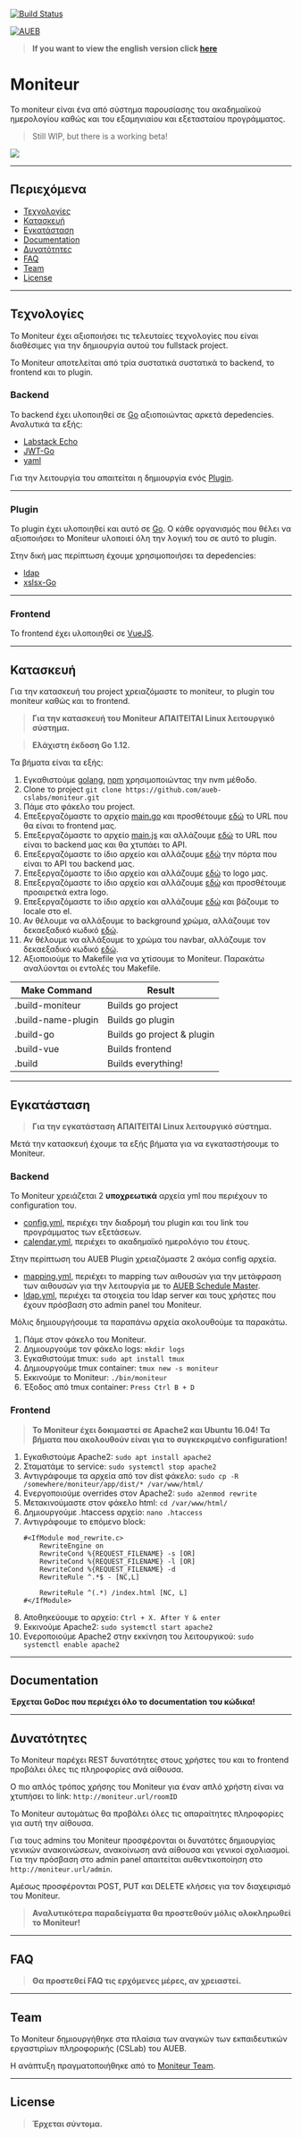 [![Build Status](https://travis-ci.com/aueb-cslabs/moniteur.svg?branch=dev)](https://travis-ci.com/aueb-cslabs/moniteur)

<a href="https://cslab.aueb.gr"><img src="https://www.aueb.gr/press/logos/2_AUEB-white-HR.jpg" title="AUEB CSLab" alt="AUEB"></a>

> **If you want to view the english version click [here](README_EN.md)**

# Moniteur

Το moniteur είναι ένα από σύστημα παρουσίασης του ακαδημαϊκού ημερολογίου καθώς και του εξαμηνιαίου και εξετασταίου προγράμματος.

> Still WIP, but there is a working beta!

![](https://i.imgur.com/mu2FIDY.png)

---

## Περιεχόμενα

- [Τεχνολογίες](#τεχνολογίες)
- [Κατασκευή](#κατασκευή)
- [Εγκατάσταση](#εγκατάσταση)
- [Documentation](#documentation)
- [Δυνατότητες](#δυνατότητες)
- [FAQ](#faq)
- [Team](#team)
- [License](#license)

---

## Τεχνολογίες

Το Moniteur έχει αξιοποιήσει τις τελευταίες τεχνολογίες που είναι διαθέσιμες για την δημιουργία αυτού του fullstack project.

Το Moniteur αποτελείται από τρία συστατικά συστατικά το backend, το frontend και το plugin.

### Backend

Το backend έχει υλοποιηθεί σε [Go](https://golang.org/) αξιοποιώντας αρκετά depedencies. Αναλυτικά τα εξής:

* [Labstack Echo](https://echo.labstack.com/)
* [JWT-Go](https://github.com/dgrijalva/jwt-go)
* [yaml](https://github.com/go-yaml/yaml)

Για την λειτουργία του απαιτείται η δημιουργία ενός [Plugin](#Plugin).

---

### Plugin

Το plugin έχει υλοποιηθεί και αυτό σε [Go](https://golang.org/). Ο κάθε οργανισμός που θέλει να αξιοποιήσει το Moniteur υλοποιεί όλη την λογική του σε αυτό το plugin.

Στην δική μας περίπτωση έχουμε χρησιμοποιήσει τα depedencies:

* [ldap](https://github.com/go-ldap/ldap)
* [xslsx-Go](https://github.com/tealeg/xlsx)

---

### Frontend

Το frontend έχει υλοποιηθεί σε [VueJS](https://vuejs.org/).

---

## Κατασκευή

Για την κατασκευή του project χρειαζόμαστε το moniteur, το plugin του moniteur καθώς και το frontend.


> **Για την κατασκευή του Moniteur ΑΠΑΙΤΕΙΤΑΙ Linux λειτουργικό σύστημα.**

> **Ελάχιστη έκδοση Go 1.12.**

Τα βήματα είναι τα εξής:

1. Εγκαθιστούμε [golang](https://tecadmin.net/install-go-on-ubuntu/), [npm](https://www.digitalocean.com/community/tutorials/how-to-install-node-js-on-ubuntu-16-04) χρησιμοποιώντας την nvm μέθοδο.
2. Clone το project ```git clone https://github.com/aueb-cslabs/moniteur.git```
3. Πάμε στο φάκελο του project.
4. Επεξεργαζόμαστε το αρχείο [main.go](main.go) και προσθέτουμε [εδώ](https://github.com/aueb-cslabs/moniteur/blob/4bd80c4e78fdcf2af2a2569343c6261a5ed474bf/main.go#L48) το URL που θα είναι το frontend μας.
5. Επεξεργαζόμαστε το αρχείο [main.js](app/src/main.js) και αλλάζουμε [εδώ](https://github.com/aueb-cslabs/moniteur/blob/e4236dc8f72e7ebe71484e4f6a6f055acdc1e4bc/app/src/main.js#L56) το URL που είναι το backend μας και θα χτυπάει το API.
6. Επεξεργαζόμαστε το ίδιο αρχείο και αλλάζουμε [εδώ](https://github.com/aueb-cslabs/moniteur/blob/e4236dc8f72e7ebe71484e4f6a6f055acdc1e4bc/app/src/main.js#L57) την πόρτα που είναι το API του backend μας.
7. Επεξεργαζόμαστε το ίδιο αρχείο και αλλάζουμε [εδώ](https://github.com/aueb-cslabs/moniteur/blob/e4236dc8f72e7ebe71484e4f6a6f055acdc1e4bc/app/src/main.js#L58) το logo μας.
8. Επεξεργαζόμαστε το ίδιο αρχείο και αλλάζουμε [εδώ](https://github.com/aueb-cslabs/moniteur/blob/e4236dc8f72e7ebe71484e4f6a6f055acdc1e4bc/app/src/main.js#L59) και προσθέτουμε προαιρετκά extra logo.
9. Επεξεργαζόμαστε το ίδιο αρχείο και αλλάζουμε [εδώ](https://github.com/aueb-cslabs/moniteur/blob/e4236dc8f72e7ebe71484e4f6a6f055acdc1e4bc/app/src/main.js#L48) και βάζουμε το locale στο el.
10. Αν θέλουμε να αλλάξουμε το background χρώμα, αλλάζουμε τον δεκαεξαδικό κωδικό [εδώ](https://github.com/aueb-cslabs/moniteur/blob/ea173109c674e28df6f66bcdc77142412b7475b9/app/src/main.js#L60).
11. Αν θέλουμε να αλλάξουμε το χρώμα του navbar, αλλάζουμε τον δεκαεξαδικό κωδικό [εδώ](https://github.com/aueb-cslabs/moniteur/blob/ea173109c674e28df6f66bcdc77142412b7475b9/app/src/main.js#L61).
12. Αξιοποιούμε το Makefile για να χτίσουμε το Moniteur. Παρακάτω αναλύονται οι εντολές του Makefile.

Make Command | Result
------------- | -------------------
.build-moniteur | Builds go project
.build-name-plugin | Builds go plugin
.build-go | Builds go project & plugin
.build-vue | Builds frontend
.build | Builds everything!

---

## Εγκατάσταση

> **Για την εγκατάσταση ΑΠΑΙΤΕΙΤΑΙ Linux λειτουργικό σύστημα.**

Μετά την κατασκευή έχουμε τα εξής βήματα για να εγκαταστήσουμε το Moniteur.

### Backend

Το Moniteur χρειάζεται 2 **υποχρεωτικά** αρχεία yml που περιέχουν το configuration του.

* [config.yml](config.example.yml), περιέχει την διαδρομή του plugin και του link του προγράμματος των εξετάσεων.
* [calendar.yml](calendar.example.yml), περιέχει το ακαδημαϊκό ημερολόγιο του έτους.

Στην περίπτωση του AUEB Plugin χρειαζόμαστε 2 ακόμα config αρχεία.

* [mapping.yml](mapping.example.yml), περιέχει το mapping των αιθουσών για την μετάφραση των αιθουσών για την λειτουργία με το [AUEB Schedule Master](http://schedule.aueb.gr/).
* [ldap.yml](ldap.example.yml), περιέχει τα στοιχεία του ldap server και τους χρήστες που έχουν πρόσβαση στο admin panel του Moniteur.

Μόλις δημιουργήσουμε τα παραπάνω αρχεία ακολουθούμε τα παρακάτω.

1. Πάμε στον φάκελο του Moniteur.
2. Δημιουργούμε τον φάκελο logs: ```mkdir logs```
3. Εγκαθιστούμε tmux: ```sudo apt install tmux```
4. Δημιουργούμε tmux container: ```tmux new -s moniteur```
5. Εκκινούμε το Moniteur: ```./bin/moniteur```
6. Έξοδος από tmux container: ```Press Ctrl B + D```

### Frontend

> **To Moniteur έχει δοκιμαστεί σε Apache2 και Ubuntu 16.04! Τα βήματα που ακολουθούν είναι για το συγκεκριμένο configuration!**

1. Εγκαθιστούμε Apache2: ```sudo apt install apache2```
2. Σταματάμε το service: ```sudo systemctl stop apache2```
3. Αντιγράφουμε τα αρχεία από τον dist φάκελο: ```sudo cp -R /somewhere/moniteur/app/dist/* /var/www/html/```
4. Ενεργοποιούμε overrides στον Apache2: ```sudo a2enmod rewrite```
5. Μετακινούμαστε στον φάκελο html: ```cd /var/www/html/```
6. Δημιουργούμε .htaccess αρχείο: ```nano .htaccess```
7. Αντιγράφουμε το επόμενο block: 
    ```
   #<IfModule mod_rewrite.c>
        RewriteEngine on
        RewriteCond %{REQUEST_FILENAME} -s [OR]
        RewriteCond %{REQUEST_FILENAME} -l [OR]
        RewriteCond %{REQUEST_FILENAME} -d
        RewriteRule ^.*$ - [NC,L]
   
        RewriteRule ^(.*) /index.html [NC, L]
   #</IfModule>
   ```
8. Αποθηκεύουμε το αρχείο: ```Ctrl + X. After Y & enter```
9. Εκκινούμε Apache2: ```sudo systemctl start apache2```
10. Ενεροποιούμε Apache2 στην εκκίνηση του λειτουργικού: ```sudo systemctl enable apache2```

---

## Documentation

**Έρχεται GoDoc που περιέχει όλο το documentation του κώδικα!**

---

## Δυνατότητες

Το Moniteur παρέχει REST δυνατότητες στους χρήστες του και το frontend προβάλει όλες τις πληροφορίες ανά αίθουσα.

Ο πιο απλός τρόπος χρήσης του Moniteur για έναν απλό χρήστη είναι να χτυπήσει το link: ```http://moniteur.url/roomID```

Το Moniteur αυτομάτως θα προβάλει όλες τις απαραίτητες πληροφορίες για αυτή την αίθουσα.

Για τους admins του Moniteur προσφέρονται οι δυνατότες δημιουργίας γενικών ανακοινώσεων, ανακοίνωση ανά αίθουσα και γενικοί σχολιασμοί. Για την πρόσβαση στο admin panel απαιτείται αυθεντικοποίηση στο ```http://moniteur.url/admin```.

Αμέσως προσφέρονται POST, PUT και DELETE κλήσεις για τον διαχειρισμό του Moniteur.

> **Αναλυτικότερα παραδείγματα θα προστεθούν μόλις ολοκληρωθεί το Moniteur!**

---

## FAQ

> **Θα προστεθεί FAQ τις ερχόμενες μέρες, αν χρειαστεί.**

---

## Team

Το Moniteur δημιουργήθηκε στα πλαίσια των αναγκών των εκπαιδευτικών εργαστιρίων πληροφορικής (CSLab) του AUEB.

Η ανάπτυξη πραγματοποιήθηκε από το [Moniteur Team](https://github.com/orgs/aueb-cslabs/teams/moniteur).

---

## License

> **Έρχεται σύντομα.**
